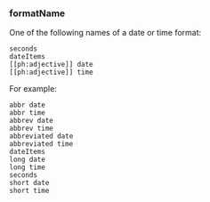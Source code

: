 ### formatName

One of the following names of a date or time format:

```
seconds
dateItems
[[ph:adjective]] date
[[ph:adjective]] time
```

For example:

```
abbr date
abbr time
abbrev date
abbrev time
abbreviated date
abbreviated time
dateItems
long date
long time
seconds
short date
short time
```
